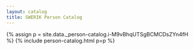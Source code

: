 ```yaml
---
layout: catalog
title: SWERIK Person Catalog
---
```

{% assign p = site.data._person-catalog.i-M9vBhqUTSgBCMCDsZYn4fH %}
{% include person-catalog.html p=p %}

